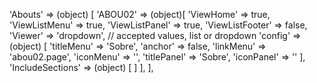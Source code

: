 <!-- IDEAL CONFIGURATION FOR THE MODEL -->

'Abouts' => (object) [
    'ABOU02' => (object)[
        'ViewHome' => true,
        'ViewListMenu' => true,
        'ViewListPanel' => true,
        'ViewListFooter' => false,
        'Viewer' => 'dropdown', // accepted values, list or dropdown
        'config' => (object) [
            'titleMenu' => 'Sobre',
            'anchor' =>  false,
            'linkMenu' => 'abou02.page',
            'iconMenu' => '',
            'titlePanel' => 'Sobre',
            'iconPanel' => ''
        ],
        'IncludeSections' => (object) [
        ]
    ],
],
